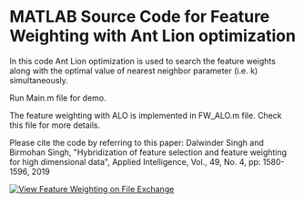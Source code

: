 # MATLAB Source Code for Feature Weighting with Ant Lion optimization

In this code Ant Lion optimization is used to search the feature weights along with the optimal value of nearest neighbor parameter (i.e. k) simultaneously.

Run Main.m file for demo.

The feature weighting with ALO is implemented in FW_ALO.m file. Check this file for more details.

Please cite the code by referring to this paper:
Dalwinder Singh and Birmohan Singh, "Hybridization of feature selection and feature weighting for high dimensional data", Applied Intelligence, Vol., 49, No. 4, pp: 1580-1596, 2019

[![View Feature Weighting on File Exchange](https://www.mathworks.com/matlabcentral/images/matlab-file-exchange.svg)](https://in.mathworks.com/matlabcentral/fileexchange/73824-feature-weighting)
